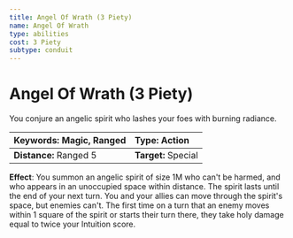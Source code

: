 ```yaml
---
title: Angel Of Wrath (3 Piety)
name: Angel Of Wrath
type: abilities
cost: 3 Piety
subtype: conduit
---
```


# Angel Of Wrath (3 Piety)

You conjure an angelic spirit who lashes your foes with burning radiance.

| **Keywords:** Magic, Ranged | **Type:** Action    |
| :-------------------------- | :------------------ |
| **Distance:** Ranged 5      | **Target:** Special |

**Effect**: You summon an angelic spirit of size 1M who can't be harmed, and who appears in an unoccupied space within distance. The spirit lasts until the end of your next turn. You and your allies can move through the spirit's space, but enemies can't. The first time on a turn that an enemy moves within 1 square of the spirit or starts their turn there, they take holy damage equal to twice your Intuition score.
